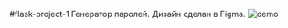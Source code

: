 #flask-project-1
Генератор паролей. Дизайн сделан в Figma.
![demo](https://https://github.com/neonovyj/flask-project-1/blob/main/demo.gif)
